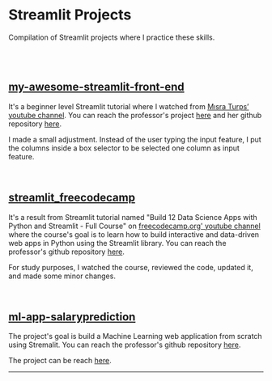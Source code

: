 # Streamlit Projects

Compilation of Streamlit projects where I practice these skills.

<br>

<br>



## [my-awesome-streamlit-front-end](my-awesome-streamlit-front-end)
It's a beginner level Streamlit tutorial where I watched from [Mısra Turps’ youtube channel](https://www.youtube.com/watch?v=-IM3531b1XU&list=PLM8lYG2MzHmTATqBUZCQW9w816ndU0xHc). You can reach the professor's project [here](https://share.streamlit.io/misraturp/my-awesome-streamlit-front-end/main.py) and her github repository [here](https://github.com/misraturp/my-awesome-streamlit-front-end).

I made a small adjustment. Instead of the user typing the input feature, I put the columns inside a box selector to be selected one column as input feature.

<br>

## [streamlit_freecodecamp](streamlit_freecodecamp)

It's a result from Streamlit tutorial named "Build 12 Data Science Apps with Python and Streamlit - Full Course" on  [freecodecamp.org' youtube channel](https://www.youtube.com/watch?v=JwSS70SZdyM&t=841s) where the course's goal is to learn how to build interactive and data-driven web apps in Python using the Streamlit library. You can reach the professor's github repository [here](https://github.com/dataprofessor/streamlit_freecodecamp).

For study purposes, I watched the course, reviewed the code, updated it, and made some minor changes.

<br>

## [ml-app-salaryprediction](ml-app-salaryprediction)

The project's goal is build a Machine Learning web application from scratch using Stremalit. You can reach the professor's github repository [here](https://github.com/python-engineer/ml-app-salaryprediction).

The project can be reach [here](https://share.streamlit.io/andradecmatheus/streamlit/main/ml-app-salaryprediction/app.py).

-----



